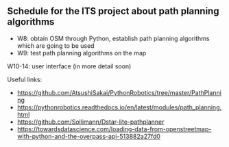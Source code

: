 ## Schedule for the ITS project about path planning algorithms 

* W8: obtain OSM through Python, establish path planning algorithms which are going to be used 
* W9: test path planning algorithms on the map 

W10-14: user interface (in more detail soon) 

Useful links: 
* https://github.com/AtsushiSakai/PythonRobotics/tree/master/PathPlanning
* https://pythonrobotics.readthedocs.io/en/latest/modules/path_planning.html
* https://github.com/Sollimann/Dstar-lite-pathplanner
* https://towardsdatascience.com/loading-data-from-openstreetmap-with-python-and-the-overpass-api-513882a27fd0
